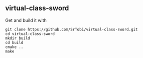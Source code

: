 virtual-class-sword
-------------------

Get and build it with

    git clone https://github.com/SrTobi/virtual-class-sword.git
	cd virtual-class-sword
	mkdir build
	cd build
	cmake ..
	make